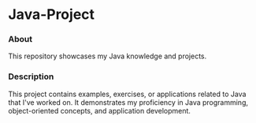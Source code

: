 # Java-Project

### About
This repository showcases my Java knowledge and projects.

### Description
This project contains examples, exercises, or applications related to Java that I've worked on. It demonstrates my proficiency in Java programming, object-oriented concepts, and application development.
